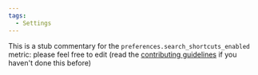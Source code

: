 ```yaml
---
tags:
  - Settings
---
```


This is a stub commentary for the `preferences.search_shortcuts_enabled` metric: please feel free to edit (read the
[contributing guidelines](https://github.com/mozilla/glean-annotations/blob/main/CONTRIBUTING.md)
if you haven't done this before)
